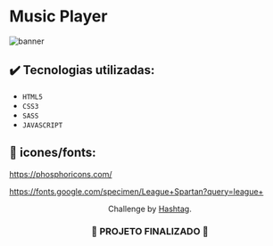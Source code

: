 <h1>
  Music Player
</h1>

![banner](https://github.com/darneees/music-player/assets/79709843/4ff7a824-8865-4da2-839f-2fc530223456)


## ✔️ Tecnologias utilizadas:

- ``HTML5``
- ``CSS3``
- ``SASS``
- ``JAVASCRIPT``

## :paperclip: icones/fonts:

https://phosphoricons.com/

https://fonts.google.com/specimen/League+Spartan?query=league+

<p align="center">
  Challenge by <a href="https://dlp.hashtagtreinamentos.com/javascript/intensivao/inscricao-google?origemurl=155196664982&gad_source=1&gclid=Cj0KCQiA2eKtBhDcARIsAEGTG41Rjvig9vnP0jTwk3HLgdPxx23hPeAw4spRkbD8dH-w7lj-x4MKayEaAiShEALw_wcB" target="_blank">Hashtag</a>.
</p>

<h3 align="center">
  
  :construction: PROJETO FINALIZADO :construction:
  
</h3>
